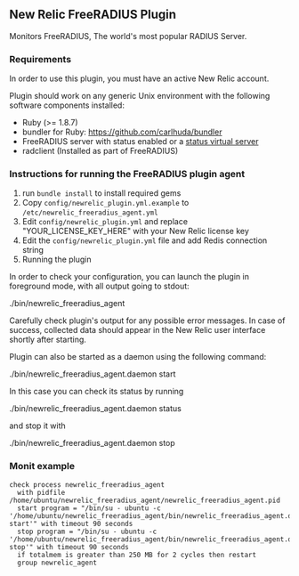 ## New Relic FreeRADIUS Plugin

Monitors FreeRADIUS, The world's most popular RADIUS Server.

### Requirements

In order to use this plugin, you must have an active New Relic account.

Plugin should work on any generic Unix environment with the following
software components installed:

  - Ruby (>= 1.8.7)
  - bundler for Ruby: https://github.com/carlhuda/bundler
  - FreeRADIUS server with status enabled or a [status virtual server](http://wiki.freeradius.org/config/Status)
  - radclient (Installed as part of FreeRADIUS)

### Instructions for running the FreeRADIUS plugin agent

1. run `bundle install` to install required gems
2. Copy `config/newrelic_plugin.yml.example` to `/etc/newrelic_freeradius_agent.yml`
3. Edit `config/newrelic_plugin.yml` and replace "YOUR_LICENSE_KEY_HERE" with your New Relic license key
4. Edit the `config/newrelic_plugin.yml` file and add Redis connection string
5. Running the plugin

In order to check your configuration, you can launch the plugin
in foreground mode, with all output going to stdout:

  ./bin/newrelic_freeradius_agent

Carefully check plugin's output for any possible error messages.
In case of success, collected data should appear in the New Relic
user interface shortly after starting.

Plugin can also be started as a daemon using the following command:

  ./bin/newrelic_freeradius_agent.daemon start

In this case you can check its status by running

  ./bin/newrelic_freeradius_agent.daemon status

and stop it with

  ./bin/newrelic_freeradius_agent.daemon stop

### Monit example

```
check process newrelic_freeradius_agent
  with pidfile /home/ubuntu/newrelic_freeradius_agent/newrelic_freeradius_agent.pid
  start program = "/bin/su - ubuntu -c '/home/ubuntu/newrelic_freeradius_agent/bin/newrelic_freeradius_agent.daemon start'" with timeout 90 seconds
  stop program = "/bin/su - ubuntu -c '/home/ubuntu/newrelic_freeradius_agent/bin/newrelic_freeradius_agent.daemon stop'" with timeout 90 seconds
  if totalmem is greater than 250 MB for 2 cycles then restart
  group newrelic_agent
```
